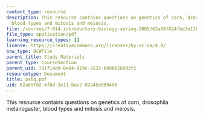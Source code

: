 ```yaml
---
content_type: resource
description: This resource contains questions on genetics of corn, drosophila melanogaster,
  blood types and mitosis and meiosis.
file: /courses/7-014-introductory-biology-spring-2005/62a89f024fbd3e11bac202a45e8094d0_ps6q.pdf
file_type: application/pdf
learning_resource_types: []
license: https://creativecommons.org/licenses/by-nc-sa/4.0/
ocw_type: OCWFile
parent_title: Study Materials
parent_type: CourseSection
parent_uid: 781f14d9-0e64-919c-2532-b99b626dd3f2
resourcetype: Document
title: ps6q.pdf
uid: 62a89f02-4fbd-3e11-bac2-02a45e8094d0
---
```

This resource contains questions on genetics of corn, drosophila melanogaster, blood types and mitosis and meiosis.